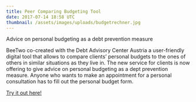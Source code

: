 ```yaml
---
title: Peer Comparing Budgeting Tool
date: 2017-07-14 18:58 UTC
thumbnail: /assets/images/uploads/budgetrechner.jpg
---
```


Advice on personal budgeting as a debt prevention measure

BeeTwo co-created with the Debt Advisory Center Austria a user-friendly digital tool that allows to compare clients’ personal budgets to the ones of others in similar situations as they live in.
The new service for clients is now offering to give advice on personal budgeting as a dept prevention measure. Anyone who wants to make an appointment for a personal consultation has to fill out the personal budget form.

[Try it out here!](http://www.budgetberatung.at/budgetrechner/)

